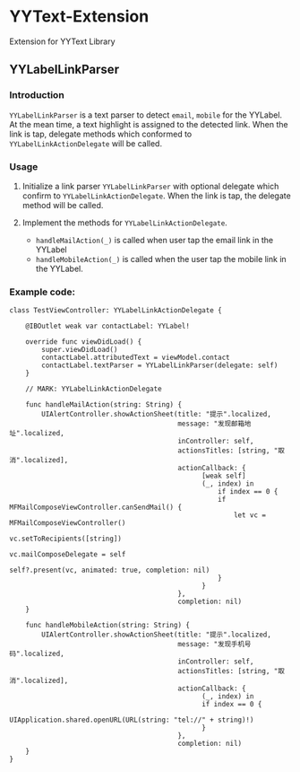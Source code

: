 # YYText-Extension
Extension for YYText Library

## YYLabelLinkParser 

### Introduction

`YYLabelLinkParser` is a text parser to detect `email`, `mobile` for the YYLabel. At the mean time, a text highlight is assigned to the detected link. When the link is tap, delegate methods which conformed to `YYLabelLinkActionDelegate` will be called.

### Usage

1. Initialize a link parser `YYLabelLinkParser` with optional delegate which confirm to `YYLabelLinkActionDelegate`. When the link is tap, the delegate method will be called.
2. Implement the methods for `YYLabelLinkActionDelegate`.

   * `handleMailAction(_)` is called when user tap the email link in the YYLabel
   * `handleMobileAction(_)` is called when the user tap the mobile link in the YYLabel.

### Example code:

```
class TestViewController: YYLabelLinkActionDelegate {

    @IBOutlet weak var contactLabel: YYLabel!
    
    override func viewDidLoad() {
        super.viewDidLoad()
        contactLabel.attributedText = viewModel.contact
        contactLabel.textParser = YYLabelLinkParser(delegate: self)
    }
    
    // MARK: YYLabelLinkActionDelegate
    
    func handleMailAction(string: String) {
        UIAlertController.showActionSheet(title: "提示".localized,
                                          message: "发现邮箱地址".localized,
                                          inController: self,
                                          actionsTitles: [string, "取消".localized],
                                          actionCallback: {
                                                [weak self]
                                                (_, index) in
                                                    if index == 0 {
                                                    if MFMailComposeViewController.canSendMail() {
                                                        let vc = MFMailComposeViewController()
                                                        vc.setToRecipients([string])
                                                        vc.mailComposeDelegate = self
                                                        self?.present(vc, animated: true, completion: nil)
                                                    }
                                                }
                                          },
                                          completion: nil)
    }
    
    func handleMobileAction(string: String) {
        UIAlertController.showActionSheet(title: "提示".localized,
                                          message: "发现手机号码".localized,
                                          inController: self,
                                          actionsTitles: [string, "取消".localized],
                                          actionCallback: {
                                                (_, index) in
                                                if index == 0 {
                                                    UIApplication.shared.openURL(URL(string: "tel://" + string)!)
                                                }
                                          },
                                          completion: nil)
    }
}
```
